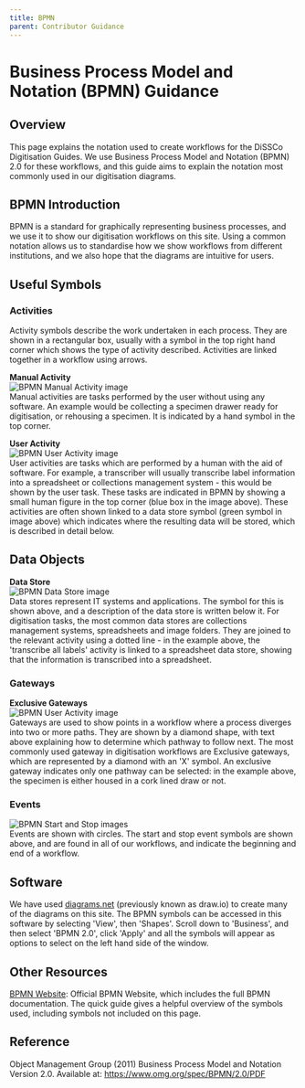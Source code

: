 ```yaml
---
title: BPMN
parent: Contributor Guidance
---
```


# Business Process Model and Notation (BPMN) Guidance

## Overview
This page explains the notation used to create workflows for the DiSSCo Digitisation Guides. We use Business Process Model and Notation (BPMN) 2.0 for these workflows, and this guide aims to explain the notation most commonly used in our digitisation diagrams.

## BPMN Introduction
BPMN is a standard for graphically representing business processes, and we use it to show our digitisation workflows on this site. Using a common notation allows us to standardise how we show workflows from different institutions, and we also hope that the diagrams are intuitive for users. 

## Useful Symbols

### Activities
Activity symbols describe the work undertaken in each process. They are shown in a rectangular box, usually with a symbol in the top right hand corner which shows the type of activity described. Activities are linked together in a workflow using arrows.

**Manual Activity**\
![BPMN Manual Activity image](https://github.com/lmfrench/lmfrench.github.io/blob/main/images/ManualBPMN.PNG?raw=true)\
Manual activities are tasks performed by the user without using any software. An example would be collecting a specimen drawer ready for digitisation, or rehousing a specimen. It is indicated by a hand symbol in the top corner.

**User Activity**\
![BPMN User Activity image](https://github.com/lmfrench/lmfrench.github.io/blob/main/images/UserBPMN.PNG?raw=true)<br/>
User activities are tasks which are performed by a human with the aid of software. For example, a transcriber will usually transcribe label information into a spreadsheet or collections management system - this would be shown by the user task. These tasks are indicated in BPMN by showing a small human figure in the top corner (blue box in the image above). These activities are often shown linked to a data store symbol (green symbol in image above) which indicates where the resulting data will be stored, which is described in detail below.

## Data Objects
**Data Store**\
![BPMN Data Store image](https://github.com/lmfrench/lmfrench.github.io/blob/main/images/DatabaseBPMN.PNG?raw=true)<br/>
Data stores represent IT systems and applications. The symbol for this is shown above, and a description of the data store is written below it. For digitisation tasks, the most common data stores are collections management systems, spreadsheets and image folders. They are joined to the relevant activity using a dotted line - in the example above, the 'transcribe all labels' activity is linked to a spreadsheet data store, showing that the information is transcribed into a spreadsheet.

### Gateways

**Exclusive Gateways**\
![BPMN User Activity image](https://github.com/lmfrench/lmfrench.github.io/blob/main/images/GatewayBPMN.PNG?raw=true)<br/>
Gateways are used to show points in a workflow where a process diverges into two or more paths. They are shown by a diamond shape, with text above explaining how to determine which pathway to follow next. The most commonly used gateway in digitisation workflows are Exclusive gateways, which are represented by a diamond with an 'X' symbol. An exclusive gateway indicates only one pathway can be selected: in the example above, the specimen is either housed in a cork lined draw or not.

### Events
![BPMN Start and Stop images](https://github.com/lmfrench/lmfrench.github.io/blob/main/images/StartBPMN.PNG?raw=true)<br/>
Events are shown with circles. The start and stop event symbols are shown above, and are found in all of our workflows, and indicate the beginning and end of a workflow.

## Software
We have used [diagrams.net](https://diagrams.net) (previously known as draw.io) to create many of the diagrams on this site. The BPMN symbols can be accessed in this software by selecting 'View', then 'Shapes'. Scroll down to 'Business', and then select 'BPMN 2.0', click 'Apply' and all the symbols will appear as options to select on the left hand side of the window.

## Other Resources
[BPMN Website](https://bpmn.org): Official BPMN Website, which includes the full BPMN documentation. The quick guide gives a helpful overview of the symbols used, including symbols not included on this page.

## Reference
Object Management Group (2011) Business Process Model and Notation Version 2.0. Available at: https://www.omg.org/spec/BPMN/2.0/PDF



